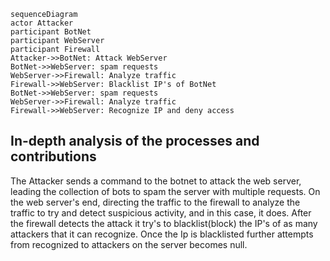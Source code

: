 ```mermaid
sequenceDiagram
actor Attacker
participant BotNet
participant WebServer
participant Firewall
Attacker->>BotNet: Attack WebServer
BotNet->>WebServer: spam requests
WebServer->>Firewall: Analyze traffic
Firewall->>WebServer: Blacklist IP's of BotNet
BotNet->>WebServer: spam requests
WebServer->>Firewall: Analyze traffic
Firewall->>WebServer: Recognize IP and deny access 
```

## In-depth analysis of the processes and contributions 

The Attacker sends a command to the botnet to attack the web server, leading the collection of bots to spam
the server with multiple requests. On the web server's end, directing the traffic to the firewall to 
analyze the traffic to try and detect suspicious activity, and in this case, it does. After the firewall detects 
the attack it try's to blacklist(block) the IP's of as many attackers that it can recognize. 
Once the Ip is blacklisted further attempts from recognized to attackers on the server becomes null. 



